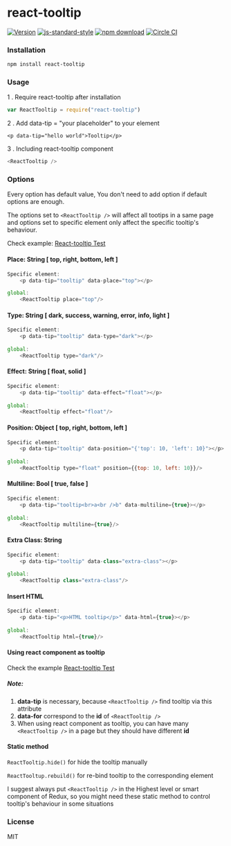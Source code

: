 # react-tooltip
[![Version](http://img.shields.io/npm/v/react-tooltip.svg)](https://www.npmjs.org/package/react-tooltip)
[![js-standard-style](https://img.shields.io/badge/code%20style-standard-brightgreen.svg?style=flat)](https://github.com/feross/standard)
[![npm download][download-image]][download-url]
[![Circle CI](https://circleci.com/gh/wwayne/react-tooltip/tree/master.svg?style=svg)](https://circleci.com/gh/wwayne/react-tooltip/tree/master)

[download-image]: https://img.shields.io/npm/dm/react-tooltip.svg?style=flat-square
[download-url]: https://npmjs.org/package/react-tooltip

### Installation

```sh
npm install react-tooltip
```

### Usage

1 . Require react-tooltip after installation

```js
var ReactTooltip = require("react-tooltip")
```

2 . Add data-tip = "your placeholder" to your element

	<p data-tip="hello world">Tooltip</p>

3 . Including react-tooltip component


```js
<ReactTooltip />
```


### Options
Every option has default value, You don't need to add option if default options are enough. 

The options set to `<ReactTooltip />` will affect all tootips in a same page and options set to specific element only affect the specific tooltip's behaviour.

Check example:  [React-tooltip Test](http://wwayne.github.io/react-tooltip)

#### Place: String [ top, right, bottom, left ]

```js
Specific element:
	<p data-tip="tooltip" data-place="top"></p>

global:	
	<ReactTooltip place="top"/>
```
#### Type: String [ dark, success, warning, error, info, light ]

```js
Specific element:
	<p data-tip="tooltip" data-type="dark"></p>
		
global:	
	<ReactTooltip type="dark"/>
```
#### Effect: String [ float, solid ]

```js
Specific element:
	<p data-tip="tooltip" data-effect="float"></p>
	
global:	
	<ReactTooltip effect="float"/>
```

#### Position: Object [ top, right, bottom, left ]

```js
Specific element:
	<p data-tip="tooltip" data-position="{'top': 10, 'left': 10}"></p>
	
global:	
	<ReactTooltip type="float" position={{top: 10, left: 10}}/>
```

#### Multiline: Bool [ true, false ]

```js
Specific element:
	<p data-tip="tooltip<br>a<br />b" data-multiline={true}></p>
	
global:	
	<ReactTooltip multiline={true}/>
```

#### Extra Class: String

```js
Specific element:
	<p data-tip="tooltip" data-class="extra-class"></p>
	
global:	
	<ReactTooltip class="extra-class"/>
```

#### Insert HTML

```js
Specific element:
	<p data-tip="<p>HTML tooltip</p>" data-html={true}></p>
	
global:	
	<ReactTooltip html={true}/>
```

#### Using react component as tooltip
Check the example [React-tooltip Test](http://wwayne.github.io/react-tooltip)

##### Note:
1. **data-tip** is necessary, because `<ReactTooltip />` find tooltip via this attribute
2. **data-for** correspond to the **id** of `<ReactTooltip />`
3. When using react component as tooltip, you can have many `<ReactTooltip />` in a page but they should have different **id**

#### Static method
`ReactTooltip.hide()` for hide the tooltip manually

`ReactTooltup.rebuild()` for re-bind tooltip to the corresponding element

I suggest always put `<ReactTooltip />` in the Highest level or smart component of Redux, so you might need these static
method to control tooltip's behaviour in some situations

### License

MIT
